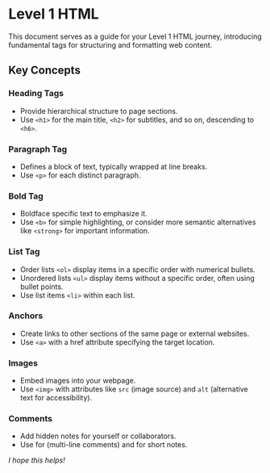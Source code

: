 # Level 1 HTML

This document serves as a guide for your Level 1 HTML journey, introducing fundamental tags for structuring and formatting web content.

## Key Concepts

### Heading Tags

* Provide hierarchical structure to page sections.
* Use `<h1>` for the main title, `<h2>` for subtitles, and so on, descending to `<h6>`.

### Paragraph Tag

* Defines a block of text, typically wrapped at line breaks.
* Use `<p>` for each distinct paragraph.

### Bold Tag

* Boldface specific text to emphasize it.
* Use `<b>` for simple highlighting, or consider more semantic alternatives like `<strong>` for important information.

### List Tag

* Order lists `<ol>` display items in a specific order with numerical bullets.
* Unordered lists `<ul>` display items without a specific order, often using bullet points.
* Use list items `<li>` within each list.

### Anchors

* Create links to other sections of the same page or external websites.
* Use `<a>` with a href attribute specifying the target location.


### Images
* Embed images into your webpage.
* Use `<img>` with attributes like `src` (image source) and `alt` (alternative text for accessibility).


### Comments

* Add hidden notes for yourself or collaborators.
* Use for (multi-line comments) and for short notes.

*I hope this helps!*
